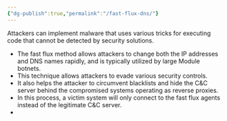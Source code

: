 ```yaml
---
{"dg-publish":true,"permalink":"/fast-flux-dns/"}
---
```


Attackers can implement malware that uses various tricks for executing code that cannot be detected by security solutions.
- The fast flux method allows attackers to change both the IP addresses and DNS names rapidly, and is typically utilized by large
Module botnets.
- This technique allows attackers to evade various security controls.
- It also helps the attacker to circumvent blacklists and hide the C&C server behind the compromised systems operating as reverse proxies.
- In this process, a victim system will only connect to the fast flux agents instead of the legitimate C&C server.
-
